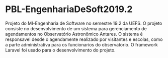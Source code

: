 # PBL-EngenhariaDeSoft2019.2
Projeto do MI-Engenharia de Software no semestre 19.2 da UEFS. 
O projeto consiste no desenvolvimento de um sistema para gerenciamento de agendamentos no Observatório Astronômico Antares.
O sistema é responsavel desde o agendamente realizado por visitantes e escolas, como a parte administrativa para os funcionarios do observatorio. O framework Laravel foi usado para o desenvolvimento do projeto.
